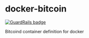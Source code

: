 docker-bitcoin
==============

[![GuardRails badge](https://badges.production.guardrails.io/moul/docker-bitcoin.svg)](https://www.guardrails.io)

Bitcoind container definition for docker

